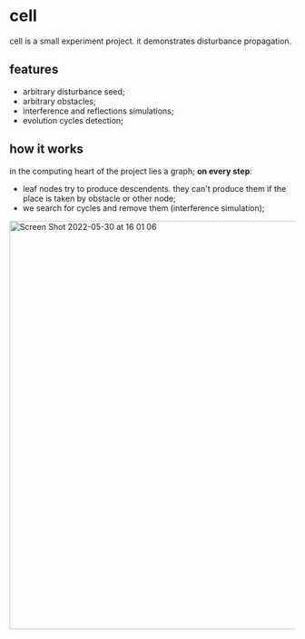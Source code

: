 # cell

cell is a small experiment project. it demonstrates disturbance propagation.

## features

* arbitrary disturbance seed;
* arbitrary obstacles;
* interference and reflections simulations;
* evolution cycles detection;

## how it works

in the computing heart of the project lies a graph;
**on every step**:

* leaf nodes try to produce descendents. they can't produce them if the place is taken by obstacle or other node;
* we search for cycles and remove them (interference simulation);

<img width="719" alt="Screen Shot 2022-05-30 at 16 01 06" src="https://user-images.githubusercontent.com/32969427/170988224-b19bf8a9-a1c4-412a-be6f-348f2e4ff9c9.png">
